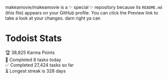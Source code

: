 makeamovie/makeamovie is a ✨ special ✨ repository because its `README.md` (this file) appears on your GitHub profile.
You can click the Preview link to take a look at your changes. darn right ya can

# Todoist Stats

<!-- TODO-IST:START -->
🏆  38,825 Karma Points           
🌸  Completed 8 tasks today           
✅  Completed 27,424 tasks so far           
⏳  Longest streak is 328 days
<!-- TODO-IST:END -->